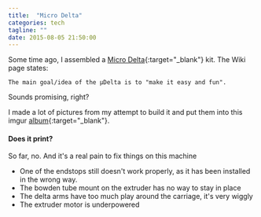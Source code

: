 ```yaml
---
title:  "Micro Delta"
categories: tech
tagline: ""
date: 2015-08-05 21:50:00
---
```


Some time ago, I assembled a [Micro Delta]{:target="_blank"} kit. The Wiki page states:

~~~~~~~~
The main goal/idea of the µDelta is to "make it easy and fun".
~~~~~~~~

Sounds promising, right?

I made a lot of pictures from my attempt to build it and put them into this imgur [album]{:target="_blank"}. 

#### Does it print?

So far, no. And it's a real pain to fix things on this machine

- One of the endstops still doesn't work properly, as it has been installed in the wrong way. 
- The bowden tube mount on the extruder has no way to stay in place
- The delta arms have too much play around the carriage, it's very wiggly
- The extruder motor is underpowered


[Micro Delta]: http://reprap.org/wiki/Micro_Delta
[album]: http://imgur.com/a/aVNNn

